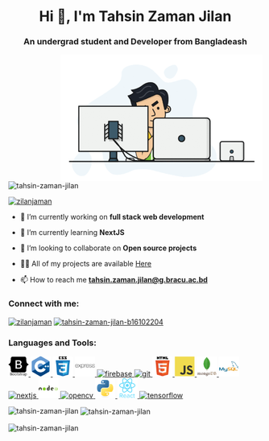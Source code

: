 <h1 align="center">Hi 👋, I'm Tahsin Zaman Jilan</h1>
<h3 align="center">An undergrad student and Developer from Bangladeash</h3>
<img align="right" alt="Coding" width="400" src="https://raw.githubusercontent.com/rajpratyush/rajpratyush/master/me_1.gif"

<p align="left"> <img src="https://komarev.com/ghpvc/?username=tahsin-zaman-jilan&label=Profile%20views&color=0e75b6&style=flat" alt="tahsin-zaman-jilan" /> </p>

<p align="left"> <a href="https://twitter.com/zilanjaman" target="blank"><img src="https://img.shields.io/twitter/follow/zilanjaman?logo=twitter&style=for-the-badge" alt="zilanjaman" /></a> </p>

- 🔭 I’m currently working on **full stack web development**

- 🌱 I’m currently learning **NextJS**

- 👯 I’m looking to collaborate on **Open source projects**

- 👨‍💻 All of my projects are available [Here](https://jilanportfolio.netlify.app/)

- 📫 How to reach me **tahsin.zaman.jilan@g.bracu.ac.bd**

<h3 align="left">Connect with me:</h3>
<p align="left">
<a href="https://twitter.com/zilanjaman" target="blank"><img align="center" src="https://raw.githubusercontent.com/rahuldkjain/github-profile-readme-generator/master/src/images/icons/Social/twitter.svg" alt="zilanjaman" height="30" width="40" /></a>
<a href="https://linkedin.com/in/tahsin-zaman-jilan-b16102204" target="blank"><img align="center" src="https://raw.githubusercontent.com/rahuldkjain/github-profile-readme-generator/master/src/images/icons/Social/linked-in-alt.svg" alt="tahsin-zaman-jilan-b16102204" height="30" width="40" /></a>
</p>

<h3 align="left">Languages and Tools:</h3>
<p align="left"> <a href="https://getbootstrap.com" target="_blank" rel="noreferrer"> <img src="https://raw.githubusercontent.com/devicons/devicon/master/icons/bootstrap/bootstrap-plain-wordmark.svg" alt="bootstrap" width="40" height="40"/> </a> <a href="https://www.w3schools.com/cpp/" target="_blank" rel="noreferrer"> <img src="https://raw.githubusercontent.com/devicons/devicon/master/icons/cplusplus/cplusplus-original.svg" alt="cplusplus" width="40" height="40"/> </a> <a href="https://www.w3schools.com/css/" target="_blank" rel="noreferrer"> <img src="https://raw.githubusercontent.com/devicons/devicon/master/icons/css3/css3-original-wordmark.svg" alt="css3" width="40" height="40"/> </a> <a href="https://expressjs.com" target="_blank" rel="noreferrer"> <img src="https://raw.githubusercontent.com/devicons/devicon/master/icons/express/express-original-wordmark.svg" alt="express" width="40" height="40"/> </a> <a href="https://firebase.google.com/" target="_blank" rel="noreferrer"> <img src="https://www.vectorlogo.zone/logos/firebase/firebase-icon.svg" alt="firebase" width="40" height="40"/> </a> <a href="https://git-scm.com/" target="_blank" rel="noreferrer"> <img src="https://www.vectorlogo.zone/logos/git-scm/git-scm-icon.svg" alt="git" width="40" height="40"/> </a> <a href="https://www.w3.org/html/" target="_blank" rel="noreferrer"> <img src="https://raw.githubusercontent.com/devicons/devicon/master/icons/html5/html5-original-wordmark.svg" alt="html5" width="40" height="40"/> </a> <a href="https://developer.mozilla.org/en-US/docs/Web/JavaScript" target="_blank" rel="noreferrer"> <img src="https://raw.githubusercontent.com/devicons/devicon/master/icons/javascript/javascript-original.svg" alt="javascript" width="40" height="40"/> </a> <a href="https://www.mongodb.com/" target="_blank" rel="noreferrer"> <img src="https://raw.githubusercontent.com/devicons/devicon/master/icons/mongodb/mongodb-original-wordmark.svg" alt="mongodb" width="40" height="40"/> </a> <a href="https://www.mysql.com/" target="_blank" rel="noreferrer"> <img src="https://raw.githubusercontent.com/devicons/devicon/master/icons/mysql/mysql-original-wordmark.svg" alt="mysql" width="40" height="40"/> </a> <a href="https://nextjs.org/" target="_blank" rel="noreferrer"> <img src="https://cdn.worldvectorlogo.com/logos/nextjs-2.svg" alt="nextjs" width="40" height="40"/> </a> <a href="https://nodejs.org" target="_blank" rel="noreferrer"> <img src="https://raw.githubusercontent.com/devicons/devicon/master/icons/nodejs/nodejs-original-wordmark.svg" alt="nodejs" width="40" height="40"/> </a> <a href="https://opencv.org/" target="_blank" rel="noreferrer"> <img src="https://www.vectorlogo.zone/logos/opencv/opencv-icon.svg" alt="opencv" width="40" height="40"/> </a> <a href="https://www.python.org" target="_blank" rel="noreferrer"> <img src="https://raw.githubusercontent.com/devicons/devicon/master/icons/python/python-original.svg" alt="python" width="40" height="40"/> </a> <a href="https://reactjs.org/" target="_blank" rel="noreferrer"> <img src="https://raw.githubusercontent.com/devicons/devicon/master/icons/react/react-original-wordmark.svg" alt="react" width="40" height="40"/> </a> <a href="https://www.tensorflow.org" target="_blank" rel="noreferrer"> <img src="https://www.vectorlogo.zone/logos/tensorflow/tensorflow-icon.svg" alt="tensorflow" width="40" height="40"/> </a> </p>

<p><img align="left" src="https://github-readme-stats.vercel.app/api/top-langs?username=tahsin-zaman-jilan&show_icons=true&locale=en&layout=compact" alt="tahsin-zaman-jilan" /></p>

<p>&nbsp;<img align="center" src="https://github-readme-stats.vercel.app/api?username=tahsin-zaman-jilan&show_icons=true&locale=en" alt="tahsin-zaman-jilan" /></p>

<p><img align="center" src="https://github-readme-streak-stats.herokuapp.com/?user=tahsin-zaman-jilan&" alt="tahsin-zaman-jilan" /></p>
